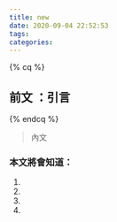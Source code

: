 ```yaml
---
title: new
date: 2020-09-04 22:52:53
tags:
categories:
---
```


{% cq %} 
## 前文 ：引言
 {% endcq %}
 <blockquote class="blockquote-center">
 內文</blockquote>



### 本文將會知道：
  1. 
  2. 
  3. 
  4. 

<!--more-->
